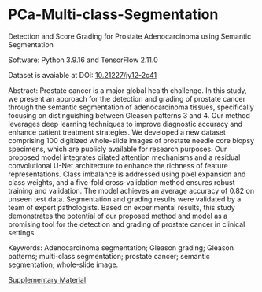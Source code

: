 # PCa-Multi-class-Segmentation
Detection and Score Grading for Prostate Adenocarcinoma using Semantic Segmentation

Software: Python 3.9.16 and TensorFlow 2.11.0

Dataset is avaiable at DOI: [10.21227/jy12-2c41](https://dx.doi.org/10.21227/jy12-2c41)

Abstract:
Prostate cancer is a major global health challenge. In this study, we present an approach for the detection and grading of prostate cancer through the semantic segmentation of adenocarcinoma tissues, specifically focusing on distinguishing between Gleason patterns 3 and 4. Our method leverages deep learning techniques to improve diagnostic accuracy and enhance patient treatment strategies. We developed a new dataset comprising 100 digitized whole-slide images of prostate needle core biopsy specimens, which are publicly available for research purposes. Our proposed model integrates dilated attention mechanisms and a residual convolutional U-Net architecture to enhance the richness of feature representations. Class imbalance is addressed using pixel expansion and class weights, and a five-fold cross-validation method ensures robust training and validation. The model achieves an average accuracy of 0.82 on unseen test data. Segmentation and grading results were validated by a team of expert pathologists. Based on experimental results, this study demonstrates the potential of our proposed method and model as a promising tool for the detection and grading of prostate cancer in clinical settings.

Keywords:
Adenocarcinoma segmentation; Gleason grading; Gleason patterns; multi-class segmentation; prostate cancer; semantic segmentation; whole-slide image.

[Supplementary Material](https://github.com/kasikrit/PCa-Multi-class-Segmentation/blob/main/Supplementary-Material-PLOS-One.pdf)
